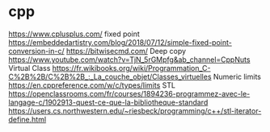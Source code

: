 # cpp

https://www.cplusplus.com/
fixed point 
https://embeddedartistry.com/blog/2018/07/12/simple-fixed-point-conversion-in-c/
https://bitwisecmd.com/
Deep copy
https://www.youtube.com/watch?v=TjN_5rGMpfg&ab_channel=CppNuts
Virtual Class
https://fr.wikibooks.org/wiki/Programmation_C-C%2B%2B/C%2B%2B_:_La_couche_objet/Classes_virtuelles
Numeric limits
https://en.cppreference.com/w/c/types/limits
STL
https://openclassrooms.com/fr/courses/1894236-programmez-avec-le-langage-c/1902913-quest-ce-que-la-bibliotheque-standard
https://users.cs.northwestern.edu/~riesbeck/programming/c++/stl-iterator-define.html